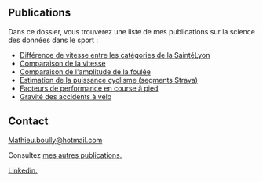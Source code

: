 ## Publications

Dans ce dossier, vous trouverez une liste de mes publications sur la science des données dans le sport :

- [Différence de vitesse entre les catégories de la SaintéLyon](https://mathieu-boully.000webhostapp.com/sports-analysis/documents/anova-saintelyon.htmll)
- [Comparaison de la vitesse](https://mathieu-boully.000webhostapp.com/sports-analysis/documents/comparaison-vitesse-newbalance-vaporfly.html)
- [Comparaison de l'amplitude de la foulée](https://mathieu-boully.000webhostapp.com/sports-analysis/documents/comparaison-amplitude-foulee-newbalance-vaporfly.html)
- [Estimation de la puissance cyclisme (segments Strava)](https://mathieu-boully.000webhostapp.com/sports-analysis/documents/comparaison-amplitude-foulee-newbalance-vaporfly.html)
- [Facteurs de performance en course à pied](https://mathieu-boully.000webhostapp.com/sports-analysis/documents/facteurs-de-performance-en-course-a-pied.pdf)
- [Gravité des accidents à vélo](https://mathieu-boully.000webhostapp.com/sports-analysis/documents/acp-bike-crash.html)

## Contact

Mathieu.boully@hotmail.com

Consultez [mes autres publications.](https://mathieu-boully.000webhostapp.com/sports-analysis/)

[Linkedin.](https://www.linkedin.com/in/mathieu-boully-61b910175/)
